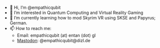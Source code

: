 - 👋 Hi, I’m @empathicqubit
- 👀 I’m interested in Quantum Computing and Virtual Reality Gaming
- 🌱 I’m currently learning how to mod Skyrim VR using SKSE and Papyrus; German.
- 📫 How to reach me:
    - Email: empathicqubit (at) entan (dot) gl
    - [Mastodon](https://dizl.de/@empathiqcubit): <span>@empathicqubit</span>@dizl.de

<!---
empathicqubit/empathicqubit is a ✨ special ✨ repository because its `README.md` (this file) appears on your GitHub profile.
You can click the Preview link to take a look at your changes.
--->
